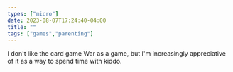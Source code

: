 ```yaml
---
types: ["micro"]
date: 2023-08-07T17:24:40-04:00
title: ""
tags: ["games","parenting"]
---
```

I don't like the card game War as a game, but I'm increasingly appreciative of it as a way to spend time with kiddo.
